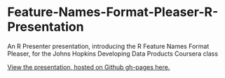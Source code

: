 # Feature-Names-Format-Pleaser-R-Presentation
An R Presenter presentation, introducing the R Feature Names Format Pleaser, for the Johns Hopkins Developing Data Products Coursera class

[View the presentation, hosted on Github gh-pages here.](https://davisclark.github.io/Feature-Names-Format-Pleaser-R-Presentation/presentation.html#/)
